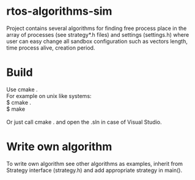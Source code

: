 # rtos-algorithms-sim
Project contains several algorithms for finding free process place in the array of processes (see strategy*.h files) and settings (settings.h) where user can easy change all sandbox configuration such as vectors length, time process alive, creation period.

# Build
Use cmake .<br>
For example on unix like systems:<br>
$ cmake .<br>
$ make<br><br>
Or just call cmake . and open the .sln in case of Visual Studio.

# Write own algorithm
To write own algorithm see other algorithms as examples, inherit from Strategy interface (strategy.h) and add appropriate strategy in main().
